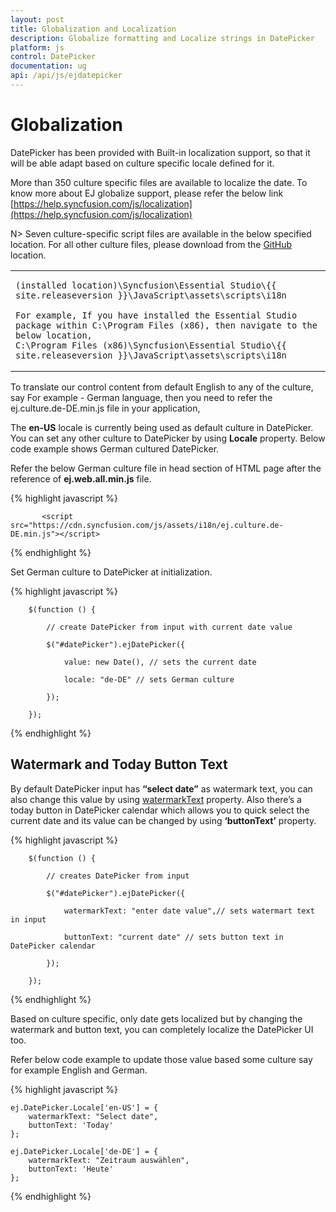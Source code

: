 ```yaml
---
layout: post
title: Globalization and Localization
description: Globalize formatting and Localize strings in DatePicker  
platform: js
control: DatePicker
documentation: ug
api: /api/js/ejdatepicker
---
```

# Globalization

DatePicker has been provided with Built-in localization support, so that it will be able adapt based on culture specific locale defined for it. 

More than 350 culture specific files are available to localize the date. To know more about EJ globalize support, please refer the below link      
 [https://help.syncfusion.com/js/localization](https://help.syncfusion.com/js/localization) 

N> Seven culture-specific script files are available in the below specified location. For all other culture files, please download from the [GitHub](https://github.com/syncfusion/ej-global/tree/master/i18n) location.

<table>
<tr>
<td>

    (installed location)\Syncfusion\Essential Studio\{{ site.releaseversion }}\JavaScript\assets\scripts\i18n

    For example, If you have installed the Essential Studio package within C:\Program Files (x86), then navigate to the below location, 
    C:\Program Files (x86)\Syncfusion\Essential Studio\{{ site.releaseversion }}\JavaScript\assets\scripts\i18n

</td></tr>
</table>
To translate our control content from default English to any of the culture, say For example - German language, then you need to refer the ej.culture.de-DE.min.js file in your application,

The **en-US** locale is currently being used as default culture in DatePicker. You can set any other culture to DatePicker by using **Locale** property. Below code example shows German cultured DatePicker.

Refer the below German culture file in head section of HTML page after the reference of **ej.web.all.min.js** file.

 {% highlight javascript %}
   
           <script src="https://cdn.syncfusion.com/js/assets/i18n/ej.culture.de-DE.min.js"></script>
                
 {% endhighlight %}

Set German culture to DatePicker at initialization.

{% highlight javascript %}

        $(function () {

            // create DatePicker from input with current date value

            $("#datePicker").ejDatePicker({

                value: new Date(), // sets the current date

                locale: "de-DE" // sets German culture

            });

        });

{% endhighlight %}

## Watermark and Today Button Text

By default DatePicker input has **“select date”** as watermark text, you can also change this value by using [watermarkText](https://help.syncfusion.com/api/js/ejdatepicker#members:watermarktext) property. Also there’s a today button in DatePicker calendar which allows you to quick select the current date and its value can be changed by using **‘buttonText’** property.

{% highlight javascript %}

        $(function () {

            // creates DatePicker from input

            $("#datePicker").ejDatePicker({

                watermarkText: "enter date value",// sets watermart text in input

                buttonText: "current date" // sets button text in DatePicker calendar

            });

        });

{% endhighlight %}

Based on culture specific, only date gets localized but by changing the watermark and button text, you can completely localize the DatePicker UI too.

Refer below code example to update those value based some culture say for example English and German.

{% highlight javascript %}

    ej.DatePicker.Locale['en-US'] = {
        watermarkText: "Select date",
        buttonText: 'Today'
    };

    ej.DatePicker.Locale['de-DE'] = {
        watermarkText: "Zeitraum auswählen",
        buttonText: 'Heute'
    };

{% endhighlight %}

